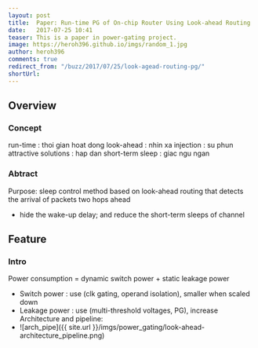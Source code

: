 ```yaml
---
layout: post
title:  Paper: Run-time PG of On-chip Router Using Look-ahead Routing
date:   2017-07-25 10:41
teaser: This is a paper in power-gating project.
image: https://heroh396.github.io/imgs/random_1.jpg
author: heroh396
comments: true
redirect_from: "/buzz/2017/07/25/look-agead-routing-pg/"
shortUrl: 
---
```


## Overview

### Concept
run-time 		: thoi gian hoat dong
look-ahead 	: nhin xa
injection 	: su phun
attractive solutions	: hap dan
short-term sleep	: giac ngu ngan

### Abtract
Purpose: sleep control method based on look-ahead routing that detects the arrival of packets two hops ahead
-  hide the wake-up delay; and reduce the short-term sleeps of channel 


## Feature

### Intro
Power consumption = dynamic switch power + static leakage power 
- Switch power : use (clk gating, operand isolation), smaller when scaled down
- Leakage power : use (multi-threshold voltages, PG), increase
Architecture and pipeline:
- ![arch_pipe]({{ site.url }}/imgs/power_gating/look-ahead-architecture_pipeline.png)
